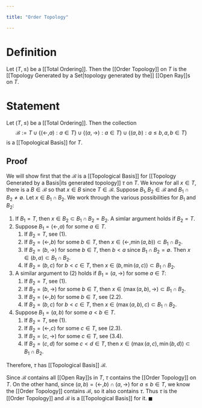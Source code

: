 ```yaml
---

title: "Order Topology"

---
```

# Definition
Let $(T, \leq)$ be a [[Total Ordering]]. Then the [[Order Topology]] on $T$ is the [[Topology Generated by a Set|topology generated by the]] [[Open Ray]]s on $T$.

# Statement
Let $(T, \leq)$ be a [[Total Ordering]]. Then the collection 
$$\mathcal{B} := T \cup \{( \leftarrow, a) : a \in T \} \cup \{(a, \rightarrow) : a \in T\} \cup \{(a,b) : a \leq b, a,b \in T\}$$
is a [[Topological Basis]] for $T$.

## Proof
We will show first that the $\mathcal{B}$ is a [[Topological Basis]] for [[Topology Generated by a Basis|its generated topology]] $\tau$ on $T$. We know for all $x \in T$, there is a $B \in \mathcal{B}$ so that $x \in B$ since $T \in \mathcal{B}$. Suppose $B_{1}, B_{2} \in \mathcal{B}$ and $B_{1} \cap B_{2} \neq \emptyset$. Let $x \in B_{1} \cap B_{2}$. We work through the various possibilities for $B_{1}$ and $B_{2}$:
1. If $B_{1} = T$, then $x \in B_{2} \subset B_{1} \cap B_{2} = B_{2}$. A simlar argument holds if $B_{2} = T$.
2. Suppose $B_{1} = ( \leftarrow, a)$ for some $a \in T$.
	1. If $B_{2} = T$, see (1).
	2. If $B_{2} = ( \leftarrow, b)$ for some $b \in T$, then $x \in ( \leftarrow, \min(a,b)) \subset B_{1} \cap B_{2}$.
	3. If $B_{2} = (b, \rightarrow)$ for some $b \in T$, then $b < a$ since $B_{1} \cap B_{2} = \emptyset$. Then $x \in (b, a) \subset B_{1} \cap B_{2}$.
	4. If $B_{2} = (b,c)$ for $b < c \in T$, then $x \in (b, \min(a,c)) \subset B_{1} \cap B_{2}$.
3. A similar argument to (2) holds if $B_{1} = (a, \rightarrow)$ for some $a \in T$:
	1. If $B_{2} = T$, see (1).
	2. If $B_{2} = (b, \rightarrow)$ for some $b \in T$, then $x \in (\max(a,b), \rightarrow) \subset B_{1} \cap B_{2}$.
	3. If $B_{2} = ( \leftarrow, b)$ for some $b \in T$, see (2.2).
	4. If $B_{2} = (b,c)$ for $b < c \in T$, then $x \in (\max\limits(a,b), c) \subset B_{1} \cap B_{2}$.
4. Suppose $B_{1} = (a, b)$ for some $a < b \in T$.
	1. If $B_{2} = T$, see (1).
	2. If $B_{2} = ( \leftarrow, c)$ for some $c \in T$, see (2.3).
	3. If $B_{2} = (c, \rightarrow)$ for some $c \in T$, see (3.4).
	4. If $B_{2} = (c,d)$ for some $c < d \in T$, then $x \in (\max\limits(a,c), \min(b,d)) \subset B_{1} \cap B_{2}$.

Therefore, $\tau$ has [[Topological Basis]] $\mathcal{B}$.

Since $\mathcal{B}$ contains all [[Open Ray]]s in $T$, $\tau$ contains the [[Order Topology]] on $T$. On the other hand, since $(a, b) = (\leftarrow, b) \cap (a, \rightarrow)$ for $a \leq b \in T$, we know the [[Order Topology]] contains $\mathcal{B}$, so it also contains $\tau$. Thus $\tau$ is the [[Order Topology]] and $\mathcal{B}$ is a [[Topological Basis]] for it. $\blacksquare$  